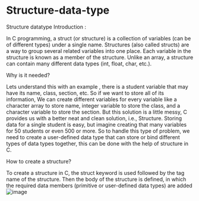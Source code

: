 # Structure-data-type
Structure datatype Introduction :

In C programming, a struct (or structure) is a collection of variables (can be of different types) under a single name. Structures (also called structs) are a way to group several related variables into one place. Each variable in the structure is known as a member of the structure. Unlike an array, a structure can contain many different data types (int, float, char, etc.).

Why is it needed?

Lets understand this with an example , there is a student variable that may have its name, class, section, etc. So if we want to store all of its information, We can create different variables for every variable like a character array to store name, integer variable to store the class, and a character variable to store the section. But this solution is a little messy, C provides us with a better neat and clean solution, i.e., Structure. Storing data for a single student is easy, but imagine creating that many variables for 50 students or even 500 or more. So to handle this type of problem, we need to create a user-defined data type that can store or bind different types of data types together, this can be done with the help of structure in C.

How to create a structure?

To create a structure in C, the struct keyword is used followed by the tag name of the structure. Then the body of the structure is defined, in which the required data members (primitive or user-defined data types) are added
![image](https://user-images.githubusercontent.com/125783965/231104350-d90a389b-b19d-4101-a58f-ac3295ffae09.png)
